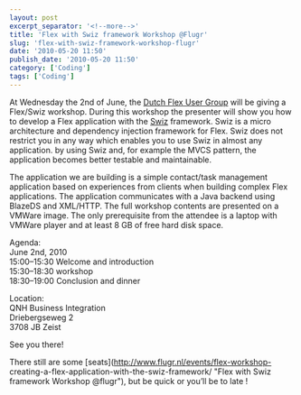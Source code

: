 ```yaml
---
layout: post
excerpt_separator: '<!--more-->'
title: 'Flex with Swiz framework Workshop @Flugr'
slug: 'flex-with-swiz-framework-workshop-flugr'
date: '2010-05-20 11:50'
publish_date: '2010-05-20 11:50'
category: ['Coding']
tags: ['Coding']
---
```

At Wednesday the 2nd of June, the [Dutch Flex User
Group](http://swizframework.org/) will be giving a Flex/Swiz workshop. During
this workshop the presenter will show you how to develop a Flex application
with the [Swiz](http://swizframework.org/) framework. Swiz is a micro
architecture and dependency injection framework for Flex. Swiz does not
restrict you in any way which enables you to use Swiz in almost any
application. by using Swiz and, for example the MVCS pattern, the application
becomes better testable and maintainable.  
  
  
  
The application we are building is a simple contact/task management
application based on experiences from clients when building complex Flex
applications. The application communicates with a Java backend using BlazeDS
and XML/HTTP. The full workshop contents are presented on a VMWare image. The
only prerequisite from the attendee is a laptop with VMWare player and at
least 8 GB of free hard disk space.  
  
Agenda:  
June 2nd, 2010  
15:00–15:30 Welcome and introduction  
15:30–18:30 workshop  
18:30–19:00 Conclusion and dinner  
  
Location:  
QNH Business Integration  
Driebergseweg 2  
3708 JB Zeist  
  
See you there!  
  
There still are some [seats](http://www.flugr.nl/events/flex-workshop-
creating-a-flex-application-with-the-swiz-framework/ "Flex with Swiz framework
Workshop @flugr"), but be quick or you’ll be to late !

